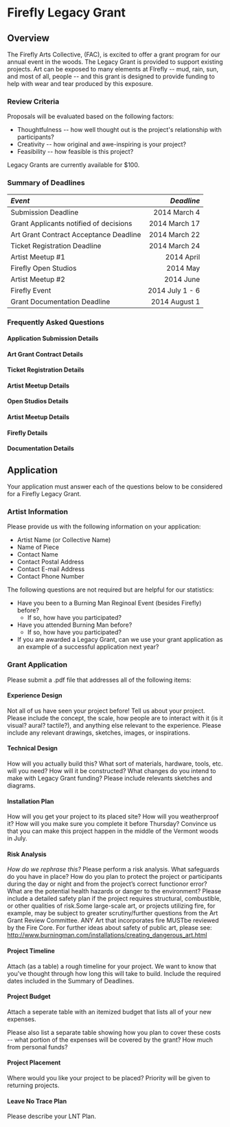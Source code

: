 # Firefly Legacy Grant

## Overview
The Firefly Arts Collective, (FAC), is excited to offer a grant program for our annual event in the woods.  The Legacy
Grant is provided to support existing projects. Art can be exposed to many elements at FIrefly -- mud, rain, sun, and
most of all, people -- and this grant is designed to provide funding to help with wear and tear produced by this exposure.


### Review Criteria

Proposals will be evaluated based on the following factors:

* Thoughtfulness -- how well thought out is the project's relationship with participants?
* Creativity -- how original and awe-inspiring is your project?
* Feasibility -- how feasible is this project?

Legacy Grants are currently available for $100.

### Summary of Deadlines
| *Event*                                | *Deadline*      |
| :-----                                 | ---------:      |
| Submission Deadline                    | 2014 March 4    |
| Grant Applicants notified of decisions | 2014 March 17   |
| Art Grant Contract Acceptance Deadline | 2014 March 22   |
| Ticket Registration Deadline           | 2014 March 24   |
| Artist Meetup #1                       | 2014 April      |
| Firefly Open Studios                   | 2014 May        |
| Artist Meetup #2                       | 2014 June       |
| Firefly Event                          | 2014 July 1 - 6 |
| Grant Documentation Deadline           | 2014 August 1   |

### Frequently Asked Questions

#### Application Submission Details
#### Art Grant Contract Details
#### Ticket Registration Details
#### Artist Meetup Details
#### Open Studios Details
#### Artist Meetup Details
#### Firefly Details
#### Documentation Details

## Application

Your application must answer each of the questions below to be considered for a Firefly Legacy Grant.

### Artist Information
Please provide us with the following information on your application:
* Artist Name (or Collective Name)
* Name of Piece
* Contact Name
* Contact Postal Address
* Contact E-mail Address
* Contact Phone Number

The following questions are not required but are helpful for our statistics:
* Have you been to a Burning Man Reginoal Event (besides Firefly) before?
  * If so, how have you participated?
* Have you attended Burning Man before?
  * If so, how have you participated?
* If you are awarded a Legacy Grant, can we use your grant application as an example of a successful application
  next year?
  

### Grant Application

Please submit a .pdf file that addresses all of the following items:

#### Experience Design
Not all of us have seen your project before!  Tell us about your project.  Please include the concept, the scale, how people are to interact with it (is it visual?
aural? tactile?), and anything else relevant to the experience.  Please include any relevant drawings, sketches, images,
or inspirations.

#### Technical Design
How will you actually build this? What sort of materials, hardware, tools, etc. will you need?  How will it be
constructed?  What changes do you intend to make with Legacy Grant funding?  Please include relevants sketches and diagrams.

#### Installation Plan
How will you get your project to its placed site? How will you weatherproof it? How will you make sure you complete it
before Thursday? Convince us that you can make this project happen in the middle of the Vermont woods in July.

#### Risk Analysis
*How do we rephrase this?*
Please perform a risk analysis. What safeguards do you have in place? How do you plan to protect the project or
participants during the day or night and from the project’s correct functionor error? What are the potential health
hazards or danger to the environment? Please include a detailed safety plan if the project requires structural,
combustible, or other qualities of risk.Some large-scale art, or projects utilizing fire, for example, may be subject to
greater scrutiny/further questions from the Art Grant Review Committee. ANY Art that incorporates fire MUSTbe reviewed
by the Fire Core. For further ideas about safety of public art, please see:
http://www.burningman.com/installations/creating_dangerous_art.html

#### Project Timeline
Attach (as a table) a rough timeline for your project.  We want to know that you've thought through how long this will
take to build.  Include the required dates included in the Summary of Deadlines.

#### Project Budget
Attach a seperate table with an itemized budget that lists all of your new expenses.

Please also list a separate table showing how you plan to cover these costs -- what portion of the expenses will be
covered by the grant? How much from personal funds?

#### Project Placement
Where would you like your project to be placed?  Priority will be given to returning projects.

#### Leave No Trace Plan
Please describe your LNT Plan.
